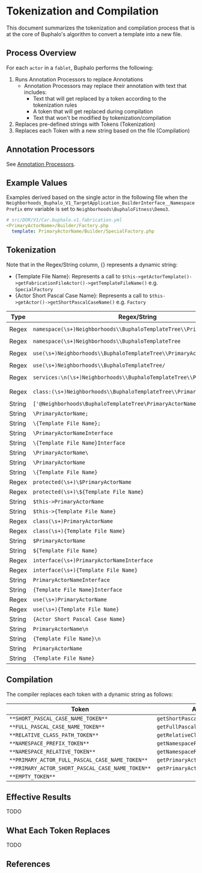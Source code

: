 # Tokenization and Compilation
This document summarizes the tokenization and compilation process that is at the core of
Buphalo's algorithm to convert a template into a new file.

## Process Overview
For each `actor` in a `fablet`, Buphalo performs the following:
1. Runs Annotation Processors to replace Annotations
   - Annotation Processors may replace their annotation with text that includes:
      - Text that will get replaced by a token according to the tokenization rules
      - A token that will get replaced during compilation
      - Text that won't be modified by tokenization/compilation
2. Replaces pre-defined strings with Tokens (Tokenization)
3. Replaces each Token with a new string based on the file (Compilation)

## Annotation Processors
See [Annotation Processors][APs].

## Example Values
Examples derived based on the single actor in the following file when the
`Neighborhoods_Buphalo_V1_TargetApplication_BuilderInterface__NamespacePrefix` env variable is set to
`Neighborhoods\BuphaloFitness\Demo3`.

```yml
# src/DOR/V1/Car.buphalo.v1.fabrication.yml
<PrimaryActorName>/Builder/Factory.php
  template: PrimaryActorName/Builder/SpecialFactory.php
```

## Tokenization
Note that in the Regex/String column, {} represents a dynamic string:
* {Template File Name}:
  Represents a call to `$this->getActorTemplate()->getFabricationFileActor()->getTemplateFileName()`
  e.g. `SpecialFactory` 
* {Actor Short Pascal Case Name}:
  Represents a call to `$this->getActor()->getShortPascalCaseName()`
  e.g. `Factory`

|Type|Regex/String|Replacement|
|---|---|---|
|Regex|`namespace(\s+)Neighborhoods\\BuphaloTemplateTree\\PrimaryActorName`|`namespace **NAMESPACE_PREFIX_TOKEN****NAMESPACE_RELATIVE_TOKEN**\**PRIMARY_ACTOR_SHORT_PASCAL_CASE_NAME_TOKEN**`|
|Regex|`namespace(\s+)Neighborhoods\\BuphaloTemplateTree`|`namespace **NAMESPACE_PREFIX_TOKEN****NAMESPACE_RELATIVE_TOKEN**`|
|Regex|`use(\s+)Neighborhoods\\BuphaloTemplateTree\\PrimaryActorName`|`use **NAMESPACE_PREFIX_TOKEN****NAMESPACE_RELATIVE_TOKEN**\**PRIMARY_ACTOR_SHORT_PASCAL_CASE_NAME_TOKEN**`|
|Regex|`use(\s+)Neighborhoods\\BuphaloTemplateTree/`|`use **NAMESPACE_PREFIX_TOKEN**`|
|Regex|`services:\n(\s+)Neighborhoods\\BuphaloTemplateTree\\PrimaryActorName`|`services:\n  **NAMESPACE_PREFIX_TOKEN****NAMESPACE_RELATIVE_TOKEN**\**PRIMARY_ACTOR_SHORT_PASCAL_CASE_NAME_TOKEN**`|
|Regex|`class:(\s+)Neighborhoods\\BuphaloTemplateTree\\PrimaryActorName`|`class: **NAMESPACE_PREFIX_TOKEN****NAMESPACE_RELATIVE_TOKEN**\**PRIMARY_ACTOR_SHORT_PASCAL_CASE_NAME_TOKEN**`|
|String|`['@Neighborhoods\BuphaloTemplateTree\PrimaryActorName`|`['@**NAMESPACE_PREFIX_TOKEN****NAMESPACE_RELATIVE_TOKEN**\**PRIMARY_ACTOR_SHORT_PASCAL_CASE_NAME_TOKEN**`|
|String|`\PrimaryActorName;`|`**EMPTY_TOKEN**;`|
|String|`\{Template File Name};`|`**EMPTY_TOKEN**;`|
|String|`\PrimaryActorNameInterface`|`\**PRIMARY_ACTOR_SHORT_PASCAL_CASE_NAME_TOKEN**Interface`|
|String|`\{Template File Name}Interface`|`\**SHORT_PASCAL_CASE_NAME_TOKEN**Interface`|
|String|`\PrimaryActorName\`|`**EMPTY_TOKEN**\`|
|String|`\PrimaryActorName`|`\**RELATIVE_CLASS_PATH_TOKEN**`|
|String|`\{Template File Name}`|`\**SHORT_PASCAL_CASE_NAME_TOKEN**`|
|Regex|`protected(\s+)\$PrimaryActorName`|`protected $**PRIMARY_ACTOR_FULL_PASCAL_CASE_NAME_TOKEN**`|
|Regex|`protected(\s+)\${Template File Name}`|`protected $**PRIMARY_ACTOR_FULL_PASCAL_CASE_NAME_TOKEN**`|
|String|`$this->PrimaryActorName`|`$this->**PRIMARY_ACTOR_FULL_PASCAL_CASE_NAME_TOKEN**`|
|String|`$this->{Template File Name}`|`$this->**PRIMARY_ACTOR_FULL_PASCAL_CASE_NAME_TOKEN**`|
|Regex|`class(\s+)PrimaryActorName`|`class **PRIMARY_ACTOR_SHORT_PASCAL_CASE_NAME_TOKEN**`|
|Regex|`class(\s+){Template File Name}`|`class **SHORT_PASCAL_CASE_NAME_TOKEN**`|
|String|`$PrimaryActorName`|`$**PRIMARY_ACTOR_SHORT_PASCAL_CASE_NAME_TOKEN**`|
|String|`${Template File Name}`|`$**PRIMARY_ACTOR_SHORT_PASCAL_CASE_NAME_TOKEN**`|
|Regex|`interface(\s+)PrimaryActorNameInterface`|`interface **PRIMARY_ACTOR_SHORT_PASCAL_CASE_NAME_TOKEN**Interface`|
|Regex|`interface(\s+){Template File Name}`|`interface **SHORT_PASCAL_CASE_NAME_TOKEN**`|
|String|`PrimaryActorNameInterface`|`**PRIMARY_ACTOR_SHORT_PASCAL_CASE_NAME_TOKEN**Interface`|
|String|`{Template File Name}Interface`|`**SHORT_PASCAL_CASE_NAME_TOKEN**Interface`|
|Regex|`use(\s+)PrimaryActorName`|`use **PRIMARY_ACTOR_SHORT_PASCAL_CASE_NAME_TOKEN**`|
|Regex|`use(\s+){Template File Name}`|`use **PRIMARY_ACTOR_SHORT_PASCAL_CASE_NAME_TOKEN**`|
|String|`{Actor Short Pascal Case Name}`|`**SHORT_PASCAL_CASE_NAME_TOKEN**`|
|String|`PrimaryActorName\n`|`**PRIMARY_ACTOR_FULL_PASCAL_CASE_NAME_TOKEN**\n`|
|String|`{Template File Name}\n`|`**PRIMARY_ACTOR_FULL_PASCAL_CASE_NAME_TOKEN**\n`|
|String|`PrimaryActorName`|`**PRIMARY_ACTOR_FULL_PASCAL_CASE_NAME_TOKEN**`|
|String|`{Template File Name}`|`**SHORT_PASCAL_CASE_NAME_TOKEN**`|

## Compilation
The compiler replaces each token with a dynamic string as follows:

|Token|Actor Method|Example|
|---|---|---|
|`**SHORT_PASCAL_CASE_NAME_TOKEN**`|`getShortPascalCaseName()`|`Factory`|
|`**FULL_PASCAL_CASE_NAME_TOKEN**`|`getFullPascalCaseName()`|`CarBuilderFactory`|
|`**RELATIVE_CLASS_PATH_TOKEN**`|`getRelativeClassPath()`|`Car\Builder\Factory`|
|`**NAMESPACE_PREFIX_TOKEN**`|`getNamespacePrefix()`|`Neighborhoods\BuphaloFitness\Demo3`|
|`**NAMESPACE_RELATIVE_TOKEN**`|`getNamespaceRelative()`|`\DOR\V1`|
|`**PRIMARY_ACTOR_FULL_PASCAL_CASE_NAME_TOKEN**`|`getPrimaryActorFullPascalCaseName()`|`DORV1Car`|
|`**PRIMARY_ACTOR_SHORT_PASCAL_CASE_NAME_TOKEN**`|`getPrimaryActorShortPascalCaseName()`|`Car`|
|`**EMPTY_TOKEN**`|||]()


## Effective Results
TODO

## What Each Token Replaces
TODO

## References
[APs]: ./AnnotationProcessors.md
